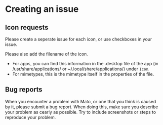 # Creating an issue

## Icon requests
Please create a seperate issue for each icon, or use checkboxes in your issue.

Please also add the filename of the icon.
  - For apps, you can find this information in the .desktop file of the app (in /usr/share/applications/ or ~/.local/share/applications/) under `Icon`.
  - For mimetypes, this is the mimetype itself in the properties of the file.

## Bug reports
When you encounter a problem with Mato, or one that you think is caused by it, please submit a bug report. When doing this, make sure you describe your problem as cearly as possible. Try to include screenshots or steps to reproduce your problem.
